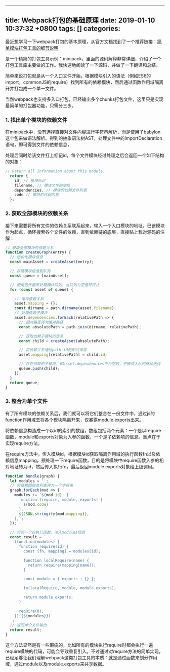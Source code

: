 
---
title: Webpack打包的基础原理
date: 2019-01-10 10:37:32 +0800
tags: []
categories: 
---
最近想学习一下webpack打包的基本原理，从官方文档找到了一个推荐链接：[简单模块打包工具的细节说明](https://github.com/ronami/minipack)

是一个精简的打包工具示例：minipack，里面的源码解释非常详细，介绍了一个打包工具库主要做的工作。我快速地阅读了一下源码，并做了一下翻译和总结。

简单来说打包就是从一个入口文件开始，根据模块引入的语法（例如ES6的import，commonJS的require）找到所有的依赖模块，然后通过函数作用域隔离开并打包成一个单一文件。

当然webpack也支持多入口打包，已经输出多个chunks打包文件，这里只是实现最简单的打包器功能，只需分三步。

### 1. 找出单个模块的依赖文件

在minipack中，没有选择直接对文件内容进行字符串解析，而是使用了babylon这个包来做语法解析。得到的抽象语法树AST，处理文件中的ImportDeclaration语句，即可得到文件的依赖信息，

处理后同时给该文件打上标记id，每个文件模块经过处理之后会返回一个如下结构的对象：

```javascript
// Return all information about this module.
  return {
    id, // 模块标识
    filename, // 模块文件的地址
    dependencies, // 模块的依赖文件列表
    code // 模块的代码内容
  };
```

### 2. 获取全部模块的依赖关系

接下来需要将所有文件的依赖关系联系起来，输入一个入口模块的地址，已该模块作为起点，循环搜索各个文件的依赖，直到依赖链的底层，直接贴上我对源码的注解：

```javascript
// 获取全部模块的依赖关系
function createGraph(entry) {
  // 结构化模块信息
  const mainAsset = createAsset(entry);

  // 存储模块信息到队列
  const queue = [mainAsset];

  // 使用迭代器来处理模块队列，当队列为空循环终止
  for (const asset of queue) {

    // 保存依赖关系
    asset.mapping = {};
    const dirname = path.dirname(asset.filename);
    // 处理依赖子模块
    asset.dependencies.forEach(relativePath => {
      // 相对路径转为绝对路径
      const absolutePath = path.join(dirname, relativePath);

      // 获取依赖子模块的信息
      const child = createAsset(absolutePath);

      // 将依赖关系通过path:id的形式保存
      asset.mapping[relativePath] = child.id;

      // 存在依赖的子模块，即asset.dependencies不为空时，子模块入队列继续迭代
      queue.push(child);
    });
  }
  return queue;
}
```

### 3. 整合为单个文件

有了所有模块的依赖关系后，我们就可以将它们整合在一份文件中，通过js的function作用域去将各个模块隔离开来，仅暴露module.exports出来。

将依赖信息构造成一个以id的索引的数组，数组包括两个元素：一个是以require函数，module和exports对象为入参的函数，一个是子依赖项的信息。重点在于实现require方法。

在require方法中，传入模块id，根据模块id获取隔离作用域的执行函数fn以及依赖信息mapping，预处理一下require函数，目的是将模块中require函数入参的相对地址转为id，然后传入执行fn，最后返回module.exports对象给上级调用。

```javascript
function bundle(graph) {
  let modules = '';
  // 将依赖图信息列表转为一个字符串
  graph.forEach(mod => {
    modules += `${mod.id}: [
      function (require, module, exports) {
        ${mod.code}
      },
      ${JSON.stringify(mod.mapping)},
    ],`;
  });

  // 实现一个自执行函数，注入modules信息
  const result = `
    (function(modules) {
      function require(id) {
        const [fn, mapping] = modules[id];

        function localRequire(name) {
          return require(mapping[name]);
        }

        const module = { exports : {} };

        fn(localRequire, module, module.exports);

        return module.exports;
      }

      require(0);
    })({${modules}})
  `;
  // 返回单个文件输出
  return result;
}
```

这个方法显然是有一些瑕疵的，比如所有的模块执行require时都会执行一遍require模块的代码，可能会导致重复引入。不过通过对require方法的简单实现，已经足够让我们理解webpack这类打包工具的本质：就是通过函数来划分作用域，通过module以及module.exports来共享数据。


